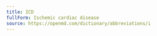 ```yaml
---
title: ICD
fullForm: Ischemic cardiac disease
source: https://openmd.com/dictionary/abbreviations/i
---
```

